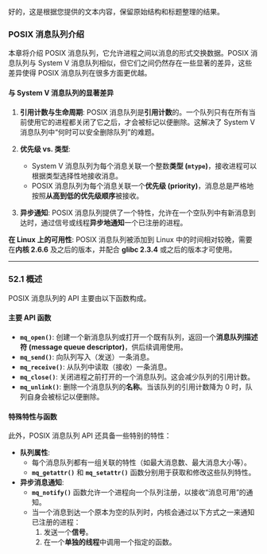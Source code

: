 好的，这是根据您提供的文本内容，保留原始结构和标题整理的结果。

### **POSIX 消息队列介绍**

本章将介绍 POSIX 消息队列，它允许进程之间以消息的形式交换数据。POSIX 消息队列与 System V 消息队列相似，但它们之间仍然存在一些显著的差异，这些差异使得 POSIX 消息队列在很多方面更优越。

#### **与 System V 消息队列的显著差异**

1.  **引用计数与生命周期**: POSIX 消息队列是**引用计数**的。一个队列只有在所有当前使用它的进程都关闭了它之后，才会被标记以便删除。这解决了 System V 消息队列中“何时可以安全删除队列”的难题。

2.  **优先级 vs. 类型**:
    * System V 消息队列为每个消息关联一个整数**类型 (`mtype`)**，接收进程可以根据类型选择性地接收消息。
    * POSIX 消息队列为每个消息关联一个**优先级 (priority)**，消息总是严格地按照**从高到低的优先级顺序**被接收。

3.  **异步通知**: POSIX 消息队列提供了一个特性，允许在一个空队列中有新消息到达时，通过信号或线程**异步地通知**一个已注册的进程。

**在 Linux 上的可用性**:
POSIX 消息队列被添加到 Linux 中的时间相对较晚，需要在**内核 2.6.6** 及之后的版本，并配合 **glibc 2.3.4** 或之后的版本才可使用。

---

### **52.1 概述**

POSIX 消息队列的 API 主要由以下函数构成。

#### **主要 API 函数**

* **`mq_open()`**: 创建一个新消息队列或打开一个既有队列，返回一个**消息队列描述符 (message queue descriptor)**，供后续调用使用。
* **`mq_send()`**: 向队列写入（发送）一条消息。
* **`mq_receive()`**: 从队列中读取（接收）一条消息。
* **`mq_close()`**: 关闭进程之前打开的一个消息队列。这会减少队列的引用计数。
* **`mq_unlink()`**: 删除一个消息队列的**名称**。当该队列的引用计数降为 0 时，队列自身会被标记以便删除。

#### **特殊特性与函数**

此外，POSIX 消息队列 API 还具备一些特别的特性：
* **队列属性**:
    * 每个消息队列都有一组关联的特性（如最大消息数、最大消息大小等）。
    * **`mq_getattr()`** 和 **`mq_setattr()`** 函数分别用于获取和修改这些队列特性。
* **异步消息通知**:
    * **`mq_notify()`** 函数允许一个进程向一个队列注册，以接收“消息可用”的通知。
    * 当一个消息到达一个原本为空的队列时，内核会通过以下方式之一来通知已注册的进程：
        1.  发送一个**信号**。
        2.  在一个**单独的线程**中调用一个指定的函数。